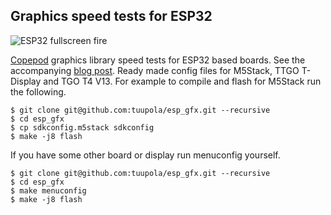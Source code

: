 ## Graphics speed tests for ESP32

![ESP32 fullscreen fire](https://appelsiini.net/img/2020/esp-fire.jpg)

[Copepod](https://github.com/tuupola/copepod) graphics library speed tests for ESP32 based boards. See the accompanying [blog post](https://appelsiini.net/2020/embedded-graphics-library/). Ready made config files for M5Stack, TTGO T-Display and TGO T4 V13. For example to compile and flash for M5Stack run the following.

```
$ git clone git@github.com:tuupola/esp_gfx.git --recursive
$ cd esp_gfx
$ cp sdkconfig.m5stack sdkconfig
$ make -j8 flash
```

If you have some other board or display run menuconfig yourself.

```
$ git clone git@github.com:tuupola/esp_gfx.git --recursive
$ cd esp_gfx
$ make menuconfig
$ make -j8 flash
```

